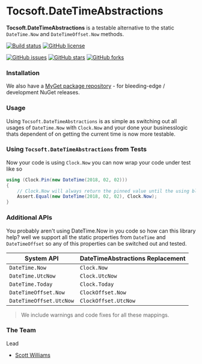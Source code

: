 # Tocsoft.DateTimeAbstractions

**Tocsoft.DateTimeAbstractions** is a testable alternative to the static `DateTime.Now` and `DateTimeOffset.Now` methods.

[![Build status](https://ci.appveyor.com/api/projects/status/XXXXXXXXXXXXXXX/branch/master?svg=true)](https://ci.appveyor.com/project/Tocsoft/DateTimeAbstractions/branch/master)
[![GitHub license](https://img.shields.io/badge/license-Apache%202-blue.svg)](https://raw.githubusercontent.com/Tocsoft/DateTimeAbstractions/master/LICENSE)

[![GitHub issues](https://img.shields.io/github/issues/Tocsoft/DateTimeAbstractions.svg)](https://github.com/Tocsoft/DateTimeAbstractions/issues)
[![GitHub stars](https://img.shields.io/github/stars/Tocsoft/DateTimeAbstractions.svg)](https://github.com/Tocsoft/DateTimeAbstractions/stargazers)
[![GitHub forks](https://img.shields.io/github/forks/Tocsoft/DateTimeAbstractions.svg)](https://github.com/Tocsoft/DateTimeAbstractions/network)


### Installation

We also have a [MyGet package repository](https://www.myget.org/gallery/tocsoft) - for bleeding-edge / development NuGet releases.

### Usage

Using `Tocsoft.DateTimeAbstractions` is as simple as switching out all usages of `DateTime.Now` with `Clock.Now` and your done your businesslogic thats dependent of on getting the current time is now more testable.

### Using `Tocsoft.DateTimeAbstractions`  from Tests

Now your code is using `Clock.Now` you can now wrap your code under test like so 

```c#
using (Clock.Pin(new DateTime(2018, 02, 02))) 
{  
	// Clock.Now will always return the pinned value until the using block has ended.
	Assert.Equal(new DateTime(2018, 02, 02), Clock.Now);
}
```` 

### Additional APIs 

You probably aren't using DateTime.Now in you code so how can this library help? well we support all the static properties from `DateTime` and `DateTimeOffset` so any of this properties can be switched out and tested.

| System API             | DateTimeAbstractions Replacement |
|------------------------|----------------------------------|
| `DateTime.Now`         | `Clock.Now`                      |
| `DateTime.UtcNow`      | `Clock.UtcNow`                   |
| `DateTime.Today`       | `Clock.Today`                    |
| `DateTimeOffset.Now`   | `ClockOffset.Now`                |
| `DateTimeOffset.UtcNow`| `ClockOffset.UtcNow`             |
> We include warnings and code fixes for all these mappings.

### The Team

Lead
- [Scott Williams](https://github.com/tocsoft)
